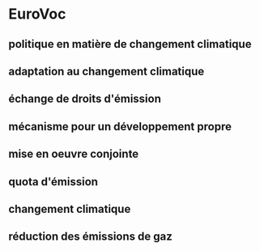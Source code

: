 # EuroVoc

## politique en matière de changement climatique
<!--{
  "uri": "http://eurovoc.europa.eu/434743",
  "aliases": "action face au changement climatique"
}-->


## adaptation au changement climatique
<!--{
  "uri": "http://eurovoc.europa.eu/434786"
}-->


## échange de droits d'émission
<!--{
  "uri": "http://eurovoc.europa.eu/434843"
}-->


## mécanisme pour un développement propre
<!--{
  "uri": "http://eurovoc.europa.eu/434909"
}-->


## mise en oeuvre conjointe
<!--{
  "uri": "http://eurovoc.europa.eu/434938"
}-->


## quota d'émission
<!--{
  "uri": "http://eurovoc.europa.eu/434966"
}-->


## changement climatique
<!--{
  "uri": "http://eurovoc.europa.eu/5482"
}-->


## réduction des émissions de gaz
<!--{
  "uri": "http://eurovoc.europa.eu/6400"
}-->

